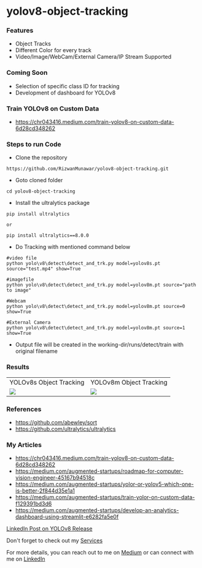 # yolov8-object-tracking

### Features
- Object Tracks
- Different Color for every track
- Video/Image/WebCam/External Camera/IP Stream Supported

### Coming Soon
- Selection of specific class ID for tracking
- Development of dashboard for YOLOv8

### Train YOLOv8 on Custom Data
- https://chr043416.medium.com/train-yolov8-on-custom-data-6d28cd348262

### Steps to run Code

- Clone the repository
```
https://github.com/RizwanMunawar/yolov8-object-tracking.git
```

- Goto cloned folder
```
cd yolov8-object-tracking
```

- Install the ultralytics package
```
pip install ultralytics

or

pip install ultralytics==8.0.0
```

- Do Tracking with mentioned command below
```
#video file
python yolo\v8\detect\detect_and_trk.py model=yolov8s.pt source="test.mp4" show=True

#imagefile
python yolo\v8\detect\detect_and_trk.py model=yolov8m.pt source="path to image"

#Webcam
python yolo\v8\detect\detect_and_trk.py model=yolov8m.pt source=0 show=True

#External Camera
python yolo\v8\detect\detect_and_trk.py model=yolov8m.pt source=1 show=True
```

- Output file will be created in the working-dir/runs/detect/train with original filename


### Results
<table>
  <tr>
    <td>YOLOv8s Object Tracking</td>
    <td>YOLOv8m Object Tracking</td>
  </tr>
  <tr>
    <td><img src="https://user-images.githubusercontent.com/62513924/211671576-7d39829a-f8f5-4e25-b30a-530548c11a24.png"></td>
    <td><img src="https://user-images.githubusercontent.com/62513924/211672010-7415ef8b-7941-4545-8434-377d94675299.png"></td>
  </tr>
 </table>

### References
- https://github.com/abewley/sort
- https://github.com/ultralytics/ultralytics


### My Articles
- https://chr043416.medium.com/train-yolov8-on-custom-data-6d28cd348262
- https://medium.com/augmented-startups/roadmap-for-computer-vision-engineer-45167b94518c
- https://medium.com/augmented-startups/yolor-or-yolov5-which-one-is-better-2f844d35e1a1
- https://medium.com/augmented-startups/train-yolor-on-custom-data-f129391bd3d6
- https://medium.com/augmented-startups/develop-an-analytics-dashboard-using-streamlit-e6282fa5e0f

<a href= "https://www.linkedin.com/posts/muhammadrizwanmunawar_yolov8-aiinnovation-computervision-activity-7018504358329790465-qmde?utm_source=share&utm_medium=member_desktop">LinkedIn Post on YOLOv8 Release</a>

Don't forget to check out my <a href= "https://muhammadrizwanmunawar.com/">Services</a>

For more details, you can reach out to me on [Medium](https://chr043416.medium.com/) or can connect with me on [LinkedIn](https://www.linkedin.com/in/muhammadrizwanmunawar/)
